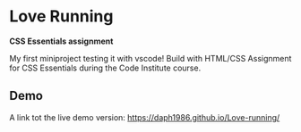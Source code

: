 # Love Running

**CSS Essentials assignment**

My first miniproject testing it with vscode! Build with HTML/CSS Assignment for CSS Essentials during the Code Institute course. 

## Demo

A link tot the live demo version:
https://daph1986.github.io/Love-running/
